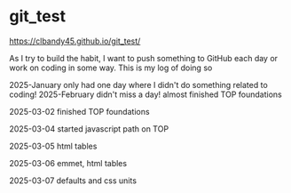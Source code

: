 # git_test

https://clbandy45.github.io/git_test/


As I try to build the habit, I want to push something to GitHub each day or work on coding in some way. This is my log of doing so

2025-January only had one day where I didn't do something related to coding!
2025-February didn't miss a day! almost finished TOP foundations

2025-03-02 finished TOP foundations

2025-03-04 started javascript path on TOP

2025-03-05 html tables

2025-03-06 emmet, html tables

2025-03-07 defaults and css units